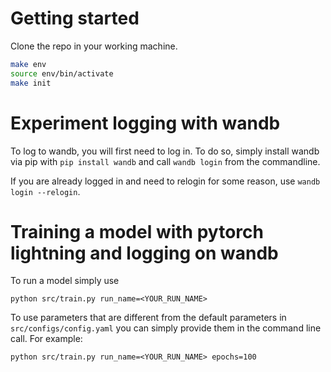 # Getting started

Clone the repo in your working machine.

```bash
make env
source env/bin/activate
make init
```

# Experiment logging with wandb

To log to wandb, you will first need to log in. To do so, simply install wandb via pip
with `pip install wandb` and call `wandb login` from the commandline.

If you are already logged in and need to relogin for some reason, use `wandb login --relogin`.

# Training a model with pytorch lightning and logging on wandb

To run a model simply use

```
python src/train.py run_name=<YOUR_RUN_NAME>
```

To use parameters that are different from the default parameters in `src/configs/config.yaml`
you can simply provide them in the command line call. For example:

```
python src/train.py run_name=<YOUR_RUN_NAME> epochs=100
```

